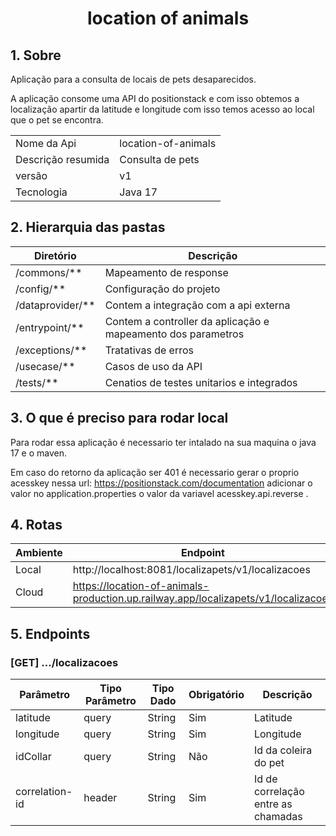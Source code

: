 <h1 align="center">
  location of animals
</h1>


## 1. Sobre

Aplicação para a consulta de locais de pets desaparecidos.

A aplicação consome uma API do positionstack e com isso obtemos a localização apartir da latitude e longitude com isso temos acesso ao local que o pet se encontra.


| |  |
|----------|----------|
| Nome da Api | location-of-animals |
| Descrição resumida |Consulta de pets|
| versão | v1 |
| Tecnologia | Java 17 |

## 2. Hierarquia das pastas
| **Diretório** | **Descrição** |
|---------------|---------------|
| /commons/** | Mapeamento de response |
| /config/** | Configuração do projeto |
| /dataprovider/** | Contem a integração com a api externa |
| /entrypoint/** | Contem a controller da aplicação e mapeamento dos parametros |
| /exceptions/** | Tratativas de erros |
| /usecase/** | Casos de uso da API |
| /tests/** | Cenatios de testes unitarios e integrados |

## 3. O que é preciso para rodar local

Para rodar essa aplicação é necessario ter intalado na sua maquina o java 17 e o maven.

Em caso do retorno da aplicação ser 401 é necessario gerar o proprio acesskey nessa url: https://positionstack.com/documentation adicionar o valor no application.properties o valor da variavel acesskey.api.reverse .


## 4. Rotas
| Ambiente | Endpoint |
|----------|----------|
| Local | http://localhost:8081/localizapets/v1/localizacoes |
| Cloud | https://location-of-animals-production.up.railway.app/localizapets/v1/localizacoes |


## 5. Endpoints

### [GET] .../localizacoes
| Parâmetro | Tipo Parâmetro |Tipo Dado| Obrigatório | Descrição |
|-----------|----------------|---------|-------------|-----------|
|latitude|query|String|Sim|Latitude|
|longitude|query|String|Sim|Longitude|
|idCollar|query|String|Não|Id da coleira do pet|
|correlation-id|header|String|Sim|Id de correlação entre as chamadas|



